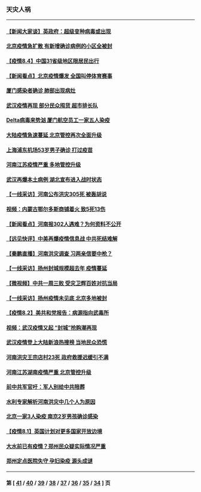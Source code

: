 ### 天灾人祸
---
#### [【新闻大家谈】英政府：超级变种病毒或出现](../../pages/ncid280/n13137072.md) 
#### [北京疫情急扩散 有新增确诊病例的小区全被封](../../pages/ncid280/n13138199.md) 
#### [【疫情8.4】中国31省级地区限居民出行](../../pages/ncid280/n13137869.md) 
#### [【新闻看点】北京疫情爆发 全国叫停体育赛事](../../pages/ncid280/n13136774.md) 
#### [厦门感染者确诊 肺部出现病灶](../../pages/ncid280/n13137126.md) 
#### [武汉疫情再现 部分民众囤货 超市排长队](../../pages/ncid280/n13136309.md) 
#### [Delta病毒来势汹 厦门航空员工一家五人染疫](../../pages/ncid280/n13136029.md) 
#### [大陆疫情急速蔓延 北京管控再次全面升级](../../pages/ncid280/n13135664.md) 
#### [上海浦东机场53岁男子确诊 打过疫苗](../../pages/ncid280/n13135672.md) 
#### [河南江苏疫情严重 多地管控升级](../../pages/ncid280/n13135439.md) 
#### [武汉再爆本土病例 湖北宣布进入战时状态](../../pages/ncid280/n13135198.md) 
#### [【一线采访】河南公布洪灾305死 被轰胡说](../../pages/ncid280/n13134263.md) 
#### [视频：内蒙古鄂尔多斯商铺着火 致5死13伤](../../pages/ncid280/n13134623.md) 
#### [【新闻看点】河南报302人遇难？为何资料不公开](../../pages/ncid280/n13134016.md) 
#### [【远见快评】中美再爆疫情信息战 中共死结难解](../../pages/ncid280/n13134199.md) 
#### [【秦鹏直播】河南洪灾调查 习两亲信要中枪？](../../pages/ncid280/n13134220.md) 
#### [【一线采访】扬州封城规模超去年 疫情蔓延](../../pages/ncid280/n13133928.md) 
#### [【微视频】中共一周三败 受灾卫辉百姓对抗当局](../../pages/ncid280/n13133582.md) 
#### [【一线采访】扬州疫情未见底 北京多地被封](../../pages/ncid280/n13133046.md) 
#### [【疫情8.2】美共和党报告：病源指向武毒所](../../pages/ncid280/n13132833.md) 
#### [视频：武汉疫情又起 “封城”抢购潮再现](../../pages/ncid280/n13132973.md) 
#### [武汉疫情登上大陆新浪热搜榜 当地民众恐慌](../../pages/ncid280/n13132883.md) 
#### [河南洪灾王宗店村23死 政府救援迟缓引不满](../../pages/ncid280/n13132634.md) 
#### [河南江苏湖南疫情严重 北京管控升级](../../pages/ncid280/n13132322.md) 
#### [前中共军官吁：军人别给中共陪葬](../../pages/ncid280/n13132059.md) 
#### [水利专家解析河南洪灾中几个人为原因](../../pages/ncid280/n13131672.md) 
#### [北京一家3人染疫 南京2岁男孩确诊感染](../../pages/ncid280/n13130954.md) 
#### [【疫情8.1】英国计划对更多国家开放边境](../../pages/ncid280/n13130732.md) 
#### [大水前已有疫情？郑州民众疑实际情况严重](../../pages/ncid280/n13130916.md) 
#### [郑州定点医院失守 孕妇染疫 源头成谜](../../pages/ncid280/n13130565.md) 

---
#### 第 [ [41](./41.md) / [40](./40.md) / [39](./39.md) / [38](./38.md) / [37](./37.md) / [36](./36.md) / [35](./35.md) / [34](./34.md) ] 页
